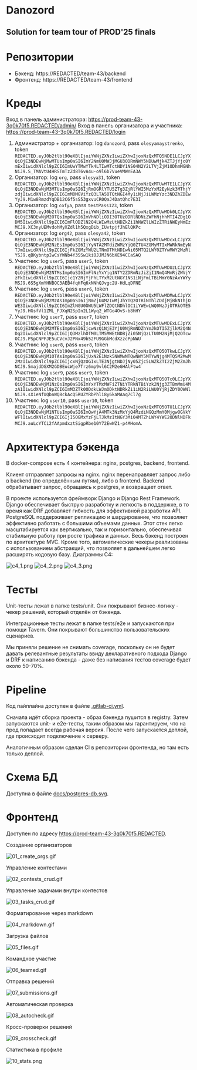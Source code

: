 # Danozord
## Solution for team tour of PROD'25 finals

# Репозитории
- Бэкенд: https://REDACTED/team-43/backend
- Фронтенд: https://REDACTED/team-43/frontend

# Креды

Вход в панель администратора: https://prod-team-43-3q0k70f5.REDACTED/admin/
Вход в панель организатора и участника: https://prod-team-43-3q0k70f5.REDACTED/login

1. Администратор + организатор: log `danozord`, pass `olesyamaystrenko`, token `REDACTED.eyJ0b2tlbl90eXBlIjoiYWNjZXNzIiwiZXhwIjoxNzQxMTQ5NDE1LCJpYXQiOjE3NDEwNjMwMTUsImp0aSI6ImY2NmU0MWJjMGU3ODRmNWY5NDUwMjk4ZTJjYjc0YmExIiwidXNlcl9pZCI6ImUwYTMwYTk4LTIwMTctNDY1NS04N2Y2LTVjZjM1ODhmMGNhNiJ9.S_TMAVtU4HRSTmTzZd8T6vA4u-o9l6b7VueVMWYEA3A`
2. Организатор: log `org`, pass `olesya31`, token `REDACTED.eyJ0b2tlbl90eXBlIjoiYWNjZXNzIiwiZXhwIjoxNzQxMTUwMTE1LCJpYXQiOjE3NDEwNjM3MTUsImp0aSI6IjRmOGRlYTU5ZTg3ZjRlYWI5MzYxM2EyNzk3MThjYzdjIiwidXNlcl9pZCI6ImM0MGViYzQ3LTA5OTQtNGI4My1iNjJiLWMzYzc3NDZhZDEwYyJ9.M1w8RmzdYqDB12C6f5sS53gxvuCR0QaJ4DatQhc7E3I`
3. Организатор: log `cofya`, pass `testPass123`, token `REDACTED.eyJ0b2tlbl90eXBlIjoiYWNjZXNzIiwiZXhwIjoxNzQxMTUwMDk0LCJpYXQiOjE3NDEwNjM2OTQsImp0aSI6ImVhNDliODI3OTUzODRlNDNiZWFhNjhhMTI4ZDg1ODM5IiwidXNlcl9pZCI6ImFlODZlN2Q4LWIwMzUtNDZkZi1hNWZlLWIzZTRiNWEyNmEzMCJ9.XC3nyUEMvdohMyXZdl1h5QxgDib_IUvtpjfJhElQKPc`
4. Организатор: log `org42`, pass `olesya42`, token `REDACTED.eyJ0b2tlbl90eXBlIjoiYWNjZXNzIiwiZXhwIjoxNzQxMTUwMDcxLCJpYXQiOjE3NDEwNjM2NzEsImp0aSI6IjYyNTA2MTdiZWMzYjQ0ZTU4ZGMyMTIxMWRkNmEyNTJmIiwidXNlcl9pZCI6IjFkZGMzYWU2LTNmOTMtNDIwNi05MTQ2LWY0ZTYwMWY2MzRlYSJ9.qBKybntpIwCsYWNb4Y3SSw1kiOJJMJN6bXE94CCaSAQ`
5. Участник: log `user5`, pass `user5`, token `REDACTED.eyJ0b2tlbl90eXBlIjoiYWNjZXNzIiwiZXhwIjoxNzQxMTUwMDUzLCJpYXQiOjE3NDEwNjM2NTMsImp0aSI6ImFlNzYxYjg1NTY2ZDRmNzJiZjI1NmQ4MmRjZWVjYzFkIiwidXNlcl9pZCI6Ijc1Y2RjYjFhLTYxM2UtNGY1NS1iNjFmLTBiMmY0NzAxYWYyMSJ9.6S5gXmYHNBOC3AEB4fqHFq6xNNhQJvgc2U-HdLqDFNE`
6. Участник: log `user6`, pass `user6`, token `REDACTED.eyJ0b2tlbl90eXBlIjoiYWNjZXNzIiwiZXhwIjoxNzQxMTUwMDMwLCJpYXQiOjE3NDEwNjM2MzAsImp0aSI6IjNmZjU4M2IwMjJhYTQzOTRiNThlZDdjMjBkNThjOWE3IiwidXNlcl9pZCI6ImZlNGU0OWU5LWFlZDQtNDhlOC1iYWEwLWQ0NzJjOTRkOTE5YyJ9.HGsfVl1ZML_FJXqN2SpIn2L1Wyq2_WTGo4OvS-b8hHY`
7. Участник: log `user7`, pass `user7`, token `REDACTED.eyJ0b2tlbl90eXBlIjoiYWNjZXNzIiwiZXhwIjoxNzQxMTUwMDExLCJpYXQiOjE3NDEwNjM2MTEsImp0aSI6IjcwNzQ1NjE3YjU0NjRmNDZhYmJkOTI5ZjlkM2Q4NDg2IiwidXNlcl9pZCI6IjQ3MzlhOTM0LTM5MWEtNDBjZi05NjQzLTU0M2NjMjQ2OTcwOCJ9.PSpCNPFJE5uCVcvJ2PNx49b52FU9GGbMcdXzzcPpNWU`
8. Участник: log `user8`, pass `user8`, token `REDACTED.eyJ0b2tlbl90eXBlIjoiYWNjZXNzIiwiZXhwIjoxNzQxMTQ5OTkwLCJpYXQiOjE3NDEwNjM1OTAsImp0aSI6IjUxN2E1Nzk5NWMwNTQwNWY5MTYwNjg4MTQ5M2MwM2MzIiwidXNlcl9pZCI6IjcxNjQzOGIxLTE3NjgtNDJjNy05Zjc5LWZkZTI2ZjM2ZmJhNCJ9.5majdDGXM2GDBEucWje7Trz6mp9vl6C2M2eGHAlFtw4`
9. Участник: log `user9`, pass `user9`, token `REDACTED.eyJ0b2tlbl90eXBlIjoiYWNjZXNzIiwiZXhwIjoxNzQxMTQ5OTc0LCJpYXQiOjE3NDEwNjM1NzQsImp0aSI6ImYxYTMxMWFiZTNiYTRkNTBiYzk2Njg3ZTBmMmU4MzA1IiwidXNlcl9pZCI6ImM3ZTk0ODdkLWJmODktNDRkZi1iN2RiLWU0YjRjZDY0OWNlNiJ9.sX1eNfUQbnWQ8ckAcQ5RUZYRbPhli8y6kaMAaq7Cl7g`
10. Участник: log `user10`, pass `user10`, token `REDACTED.eyJ0b2tlbl90eXBlIjoiYWNjZXNzIiwiZXhwIjoxNzQxMTQ5OTU1LCJpYXQiOjE3NDEwNjM1NTUsImp0aSI6ImQwYjA4MTk3NzMxYjQ4MzdiNGQzMmY0MjgwOGVkYWFlIiwidXNlcl9pZCI6IjI5OGMxYzFjLTJkMzItNGY3Mi04MTZhLWY4YWE2ODNlNDFkMCJ9.auLcYTCi2fAApmdxztSigpRbe10Y72EwWZ1-p4MHomA`.

# Архитектура бэкенда

В docker-compose есть 4 контейнера: nginx, postgres, backend, frontend.

Клиент отправляет запросы на nginx. nginx перенаправляет запрос либо в backend (по определённым путям),
либо в frontend. Backend обрабатывает запрос, обращаясь к postgres, и возвращает ответ.

В проекте используется фреймворк Django и Django Rest Framework.
Django обеспечивает быструю разработку и легкость в поддержке, в то время как DRF добавляет гибкость для эффективной разработки API.
PostgreSQL поддерживает репликацию и шардирование, что позволяет эффективно работать с большими объемами данных.
Этот стек легко масштабируется как вертикально, так и горизонтально, обеспечивая стабильную работу при росте трафика и данных.
Весь бэкенд построен по архитектуре MVC.
Кроме того, автоматические чекеры реализованы с использованием абстракций, что позволяет в дальнейшем легко расширять кодовую базу.
Диаграммы C4:

![c4_1.png](docs/c4_1.png)
![c4_2.png](docs/c4_2.png)
![c4_3.png](docs/c4_3.png)

# Тесты

Unit-тесты лежат в папке tests/unit. Они покрывают бизнес-логику - чекер решений, который отделён от бэкенда.

Интеграционные тесты лежат в папке tests/e2e и запускаются при помощи Tavern. Они покрывают большинство пользовательских
сценариев.

Мы приняли решение не снимать coverage, поскольку он не будет давать релевантные результаты ввиду декларативного подхода
Django и DRF к написанию бэкенда - даже без написания тестов coverage будет около 50-70%.

# Pipeline

Код пайплайна доступен в файле [.gitlab-ci.yml](.gitlab-ci.yml).

Сначала идёт сборка проекта - образ бэкенда пушится в registry. Затем запускаются unit- и e2e-тесты,
таким образом мы гарантируем, что на прод попадает всегда рабочая версия. После чего запускается деплой, где происходит
подключение к серверу.

Аналогичным образом сделан CI в репозитории фронтенда, но там есть только деплой.

# Схема БД

Доступна в файле [docs/postgres-db.svg](docs/postgres-db.svg).

# Фронтенд

Доступен по адресу https://prod-team-43-3q0k70f5.REDACTED.

Созздание организаторов

![01_create_orgs.gif](docs/01_create_orgs.gif)

Управление контестами

![02_contests_crud.gif](docs/02_contests_crud.gif)

Управление задачами внутри контестов

![03_tasks_crud.gif](docs/03_tasks_crud.gif)

Форматирование через markdown

![04_markdown.gif](docs/04_markdown.gif)

Загрузка файлов

![05_files.gif](docs/05_files.gif)

Командное участие

![06_teamed.gif](docs/06_teamed.gif)

Отправка решений

![07_submissions.gif](docs/07_submissions.gif)

Автоматическая проверка

![08_autocheck.gif](docs/08_autocheck.gif)

Кросс-проверки решений

![09_crosscheck.gif](docs/09_crosscheck.gif)

Статистика в профиле

![10_stats.png](docs/10_stats.png)